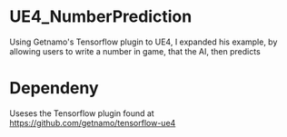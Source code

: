 # UE4_NumberPrediction
Using Getnamo's Tensorflow plugin to UE4, I expanded his example, by allowing users to write a number in game, that the AI, then predicts
# Dependeny
Useses the Tensorflow plugin found at https://github.com/getnamo/tensorflow-ue4